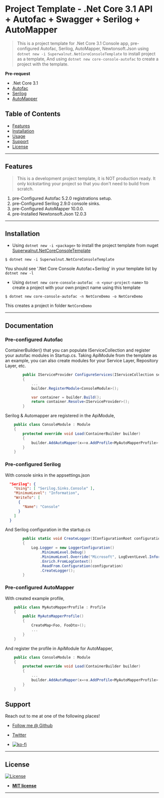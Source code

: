 # Project Template - .Net Core 3.1 API + Autofac + Swagger + Serilog + AutoMapper

> This is a project template for .Net Core 3.1 Console app,
    pre-configured Autofac, Serilog, AutoMapper, Newtonsoft.Json
    using `dotnet new -i Superwalnut.NetCoreConsoleTemplate` to install project as a template,
    And using `dotnet new core-console-autofac` to create a project with the template.

**Pre-request**

- .Net Core 3.1
- [Autofac](https://autofac.org/)
- [Serilog](https://serilog.net/)
- [AutoMapper](https://automapper.org/)

## Table of Contents

- [Features](#features)
- [Installation](#installation)
- [Usage](#usage)
- [Support](#support)
- [License](#license)

---

## Features

> This is a development project template, it is NOT production ready. It only kickstarting your project so that you don't need to build from scratch.

1. pre-Configured Autofac 5.2.0 registrations setup.
2. pre-Configured Serilog 2.9.0 console sinks.
3. pre-Configured AutoMapper 10.0.0.
4. pre-Installed Newtonsoft.Json 12.0.3

---

## Installation

- Using `dotnet new -i <package>` to install the project template from nuget [Superwalnut.NetCoreConsoleTemplate](https://www.nuget.org/packages/Superwalnut.NetCoreConsoleTemplate/)

```shell
$ dotnet new -i Superwalnut.NetCoreConsoleTemplate
```

You should see '.Net Core Console Autofac+Serilog' in your template list by `dotnet new -l`

- Using `dotnet new core-console-autofac -n <your-project-name>` to create a project with your own project name using this template

```shell
$ dotnet new core-console-autofac -n NetCoreDemo -o NetCoreDemo
```

This creates a project in folder `NetCoreDemo`

---


## Documentation

### Pre-configured Autofac 

ContainerBuilder() that you can populate IServiceCollection and register your autofac modules in Startup.cs. Taking ApiModule from the template as an example, you can also create modules for your Service Layer, Repository Layer, etc.

```c#
        public IServiceProvider ConfigureServices(IServiceCollection services)
        {
            ...
            builder.RegisterModule<ConsoleModule>();

            var container = builder.Build();
            return container.Resolve<IServiceProvider>();
        }
```

Serilog & Automapper are registered in the ApiModule,

```c#
    public class ConsoleModule : Module
    {
        protected override void Load(ContainerBuilder builder)
        {
            builder.AddAutoMapper(x=>x.AddProfile<MyAutoMapperProfile>());
        }
    }
```

### Pre-configured Serilog 

With console sinks in the appsettings.json

```json
  "Serilog": {
    "Using": [ "Serilog.Sinks.Console" ],
    "MinimumLevel": "Information",
    "WriteTo": [
      {
        "Name": "Console"        
      }
    ]
  }
```

And Serilog configuration in the startup.cs

```c#
        public static void CreateLogger(IConfigurationRoot configuration)
        {
            Log.Logger = new LoggerConfiguration()
                .MinimumLevel.Debug()
                .MinimumLevel.Override("Microsoft", LogEventLevel.Information)
                .Enrich.FromLogContext()
                .ReadFrom.Configuration(configuration)
                .CreateLogger();
        }
```

### Pre-configured AutoMapper 

With created example profile,

```c#
    public class MyAutoMapperProfile : Profile
    {
        public MyAutoMapperProfile()
        {
            CreateMap<Foo, FooDto>();
            ...
        }
    }
```

And register the profile in ApiModule for AutoMapper,

```c#
    public class ConsoleModule : Module
    {
        protected override void Load(ContainerBuilder builder)
        {
            ...
            builder.AddAutoMapper(x=>x.AddProfile<MyAutoMapperProfile>());
        }
    }
```

## Support

Reach out to me at one of the following places!

- [Follow me @ Github](https://github.com/superwalnut)

- [Twitter](https://twitter.com/superwalnuts)

- [![ko-fi](https://www.ko-fi.com/img/githubbutton_sm.svg)](https://ko-fi.com/Z8Z61I9HB)

---

## License

[![License](http://img.shields.io/:license-mit-blue.svg?style=flat-square)](http://badges.mit-license.org)

- **[MIT license](http://opensource.org/licenses/mit-license.php)**

-------
